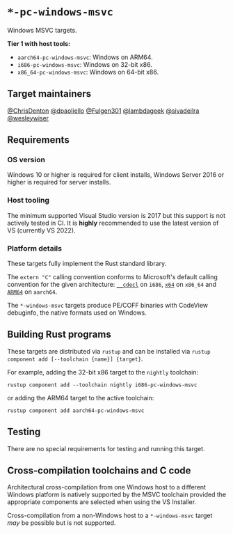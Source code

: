 # `*-pc-windows-msvc`

Windows MSVC targets.

**Tier 1 with host tools:**

- `aarch64-pc-windows-msvc`: Windows on ARM64.
- `i686-pc-windows-msvc`: Windows on 32-bit x86.
- `x86_64-pc-windows-msvc`: Windows on 64-bit x86.

## Target maintainers

[@ChrisDenton](https://github.com/ChrisDenton)
[@dpaoliello](https://github.com/dpaoliello)
[@Fulgen301](https://github.com/Fulgen301)
[@lambdageek](https://github.com/lambdageek)
[@sivadeilra](https://github.com/sivadeilra)
[@wesleywiser](https://github.com/wesleywiser)

## Requirements

### OS version

Windows 10 or higher is required for client installs, Windows Server 2016 or higher is required for server installs.

### Host tooling

The minimum supported Visual Studio version is 2017 but this support is not actively tested in CI.
It is **highly** recommended to use the latest version of VS (currently VS 2022).

### Platform details

These targets fully implement the Rust standard library.

The `extern "C"` calling convention conforms to Microsoft's default calling convention for the given architecture: [`__cdecl`] on `i686`, [`x64`] on `x86_64` and [`ARM64`] on `aarch64`.

The `*-windows-msvc` targets produce PE/COFF binaries with CodeView debuginfo, the native formats used on Windows.

[`__cdecl`]: https://learn.microsoft.com/en-us/cpp/cpp/cdecl?view=msvc-170
[`x64`]: https://learn.microsoft.com/en-us/cpp/build/x64-calling-convention?view=msvc-170
[`ARM64`]: https://learn.microsoft.com/en-us/cpp/build/arm64-windows-abi-conventions?view=msvc-170

## Building Rust programs

These targets are distributed via `rustup` and can be installed via `rustup component add [--toolchain {name}] {target}`.

For example, adding the 32-bit x86 target to the `nightly` toolchain:

```text
rustup component add --toolchain nightly i686-pc-windows-msvc
```

or adding the ARM64 target to the active toolchain:

```text
rustup component add aarch64-pc-windows-msvc
```

## Testing

There are no special requirements for testing and running this target.

## Cross-compilation toolchains and C code

Architectural cross-compilation from one Windows host to a different Windows platform is natively supported by the MSVC toolchain provided the appropriate components are selected when using the VS Installer.

Cross-compilation from a non-Windows host to a `*-windows-msvc` target _may_ be possible but is not supported.
